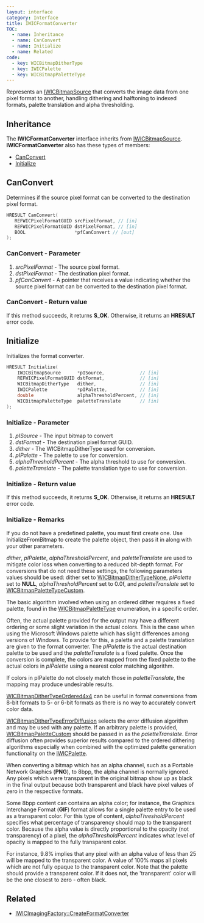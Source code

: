 ```yaml
---
layout: interface
category: Interface
title: IWICFormatConverter
TOC:
  - name: Inheritance
  - name: CanConvert
  - name: Initialize
  - name: Related
code:
  - key: WICBitmapDitherType
  - key: IWICPalette
  - key: WICBitmapPaletteType
---
```


[wbs]: IWICBitmapSource

Represents an [IWICBitmapSource][wbs] that converts the image data from one pixel format to another, handling dithering and halftoning to indexed formats, palette translation and alpha thresholding.

## Inheritance

The **IWICFormatConverter** interface inherits from [IWICBitmapSource][wbs].
**IWICFormatConverter** also has these types of members:

- [CanConvert](#canconvert)
- [Initialize](#initialize)

## CanConvert

Determines if the source pixel format can be converted to the destination pixel format.

```cpp
HRESULT CanConvert(
   REFWICPixelFormatGUID srcPixelFormat, // [in]
   REFWICPixelFormatGUID dstPixelFormat, // [in]
   BOOL                  *pfCanConvert // [out]
);
```

### CanConvert - Parameter

1. *srcPixelFormat* - The source pixel format.
2. *dstPixelFormat* - The destination pixel format.
3. *pfCanConvert* - A pointer that receives a value indicating whether the source pixel format can be converted to the destination pixel format.

### CanConvert - Return value

If this method succeeds, it returns **S_OK**.
Otherwise, it returns an **HRESULT** error code.

## Initialize

Initializes the format converter.

```cpp
HRESULT Initialize(
    IWICBitmapSource      *pISource,             // [in]
    REFWICPixelFormatGUID dstFormat,             // [in]
    WICBitmapDitherType   dither,                // [in]
    IWICPalette           *pIPalette,            // [in]
    double                alphaThresholdPercent, // [in]
    WICBitmapPaletteType  paletteTranslate       // [in]
);
```

### Initialize - Parameter

1. *pISource* - The input bitmap to convert
2. *dstFormat* - The destination pixel format GUID.
3. *dither* - The WICBitmapDitherType used for conversion.
4. *pIPalette* - The palette to use for conversion.
5. *alphaThresholdPercent* - The alpha threshold to use for conversion.
6. *paletteTranslate* - The palette translation type to use for conversion.

### Initialize - Return value

If this method succeeds, it returns **S_OK**.
Otherwise, it returns an **HRESULT** error code.

### Initialize - Remarks

If you do not have a predefined palette, you must first create one.
Use InitializeFromBitmap to create the palette object, then pass it in along with your other parameters.

[wbdt]: WICBitmapDitherType
[wbpt]: WICBitmapPaletteType

*dither*, *pIPalette*, *alphaThresholdPercent*, and *paletteTranslate* are used to mitigate color loss when converting to a reduced bit-depth format.
For conversions that do not need these settings, the following parameters values should be used: dither set to [WICBitmapDitherTypeNone][wbdt], *pIPalette* set to **NULL**, *alphaThresholdPercent* set to 0.0f, and *paletteTranslate* set to [WICBitmapPaletteTypeCustom][wbpt].

The basic algorithm involved when using an ordered dither requires a fixed palette, found in the [WICBitmapPaletteType][wbpt] enumeration, in a specific order.

Often, the actual palette provided for the output may have a different ordering or some slight variation in the actual colors.
This is the case when using the Microsoft Windows palette which has slight differences among versions of Windows.
To provide for this, a palette and a palette translation are given to the format converter.
The *pIPalette* is the actual destination palette to be used and the *paletteTranslate* is a fixed palette.
Once the conversion is complete, the colors are mapped from the fixed palette to the actual colors in *pIPalette* using a nearest color matching algorithm.

If colors in pIPalette do not closely match those in *paletteTranslate*, the mapping may produce undesirable results.

[WICBitmapDitherTypeOrdered4x4][wbdt] can be useful in format conversions from 8-bit formats to 5- or 6-bit formats as there is no way to accurately convert color data.

[WICBitmapDitherTypeErrorDiffusion][wbdt] selects the error diffusion algorithm and may be used with any palette.
If an arbitrary palette is provided, [WICBitmapPaletteCustom][wbpt] should be passed in as the *paletteTranslate*.
Error diffusion often provides superior results compared to the ordered dithering algorithms especially when combined with the optimized palette generation functionality on the [IWICPalette][wp].

[wp]: IWICPalette

When converting a bitmap which has an alpha channel, such as a Portable Network Graphics (**PNG**), to 8bpp, the alpha channel is normally ignored.
Any pixels which were transparent in the original bitmap show up as black in the final output because both transparent and black have pixel values of zero in the respective formats.

Some 8bpp content can contains an alpha color;
for instance, the Graphics Interchange Format (**GIF**) format allows for a single palette entry to be used as a transparent color.
For this type of content, *alphaThresholdPercent* specifies what percentage of transparency should map to the transparent color.
Because the alpha value is directly proportional to the opacity (not transparency) of a pixel, the *alphaThresholdPercent* indicates what level of opacity is mapped to the fully transparent color.

For instance, 9.8% implies that any pixel with an alpha value of less than 25 will be mapped to the transparent color.
A value of 100% maps all pixels which are not fully opaque to the transparent color.
Note that the palette should provide a transparent color.
If it does not, the 'transparent' color will be the one closest to zero - often black.

## Related

- [IWICImagingFactory::CreateFormatConverter](IWICImagingFactory#createformatconverter)
